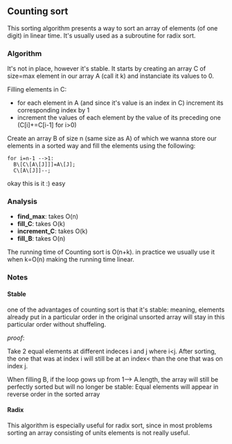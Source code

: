 ## Counting sort

This sorting algorithm presents a way to sort an array of elements (of one digit) in linear time. It's usually used as a subroutine for radix sort.

### Algorithm 

It's not in place, however it's stable. It starts by creating an array C of size=max element in our array A (call it k) and instanciate its values to 0.

Filling elements in C:

* for each element in A (and since it's value is an index in C) increment its corresponding index by 1
* increment the values of each element by the value of its preceding one (C[i]+=C[i-1] for i>0)

Create an array B of size n (same size as A) of which we wanna store our elements in a sorted way and fill the elements using the following:
```
for i=n-1 -->1:
  B\[C\[A\[J]]]=A\[J];
  C\[A\[J]]--;
```

okay this is it :) easy

### Analysis

* **find_max**: takes O(n)
* **fill_C**: takes O(k)
* **increment_C**: takes O(k)
* **fill_B**: takes O(n)

The running time of Counting sort is O(n+k). in practice we usually use it when k=O(n) making the running time linear.

### Notes

#### Stable 

one of the advantages of counting sort is that it's stable: meaning, elements already put in a particular order in the original unsorted array will stay in this particular order without shuffeling.

*proof*:

Take 2 equal elements at different indeces i and j where i<j. 
After sorting, the one that was at index i will still be at an index< than the one that was on index j.

When filling B, if the loop gows up from 1--> A.length, the array will still be perfectly sorted but will no longer be stable: 
Equal elements will appear in reverse order in the sorted array

#### Radix

This algorithm is especially useful for radix sort, since in most problems sorting an array consisting of units elements is not really useful.
